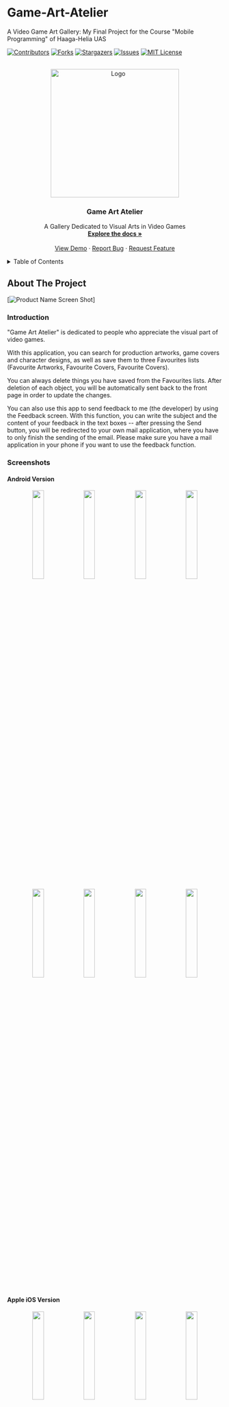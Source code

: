 # Game-Art-Atelier
A Video Game Art Gallery: My Final Project for the Course "Mobile Programming" of Haaga-Helia UAS

<div id="top"></div>
<!--
*** Thanks for checking out the Best-README-Template. If you have a suggestion
*** that would make this better, please fork the repo and create a pull request
*** or simply open an issue with the tag "enhancement".
*** Don't forget to give the project a star!
*** Thanks again! Now go create something AMAZING! :D
-->

<!-- PROJECT SHIELDS -->
<!--
*** I'm using markdown "reference style" links for readability.
*** Reference links are enclosed in brackets [ ] instead of parentheses ( ).
*** See the bottom of this document for the declaration of the reference variables
*** for contributors-url, forks-url, etc. This is an optional, concise syntax you may use.
*** https://www.markdownguide.org/basic-syntax/#reference-style-links
-->
[![Contributors][contributors-shield]][contributors-url]
[![Forks][forks-shield]][forks-url]
[![Stargazers][stars-shield]][stars-url]
[![Issues][issues-shield]][issues-url]
[![MIT License][license-shield]][license-url]



<!-- PROJECT LOGO -->
<br />
<div align="center">
  <a href="https://img.shields.io/github/stars/hffriman/Game-Art-Atelier">
    <img src="images/GameArtAtelier.png" alt="Logo" width="300" height="300">
  </a>
 </div>

<h3 align="center">Game Art Atelier</h3>

  <p align="center">
    A Gallery Dedicated to Visual Arts in Video Games
    <br />
    <a href="https://github.com/hffriman/Game-Art-Atelier"><strong>Explore the docs »</strong></a>
    <br />
    <br />
    <a href="https://expo.dev/@hffriman/Game-Art-Atelier">View Demo</a>
    ·
    <a href="https://github.com/hffriman/Game-Art-Atelier/issues">Report Bug</a>
    ·
    <a href="https://github.com/hffriman/Game-Art-Atelier/issues">Request Feature</a>
  </p>
</div>



<!-- TABLE OF CONTENTS -->
<details>
  <summary>Table of Contents</summary>
  <ol>
    <li>
      <a href="#about-the-project">About The Project</a>
      <ul>
        <li><a href="#introduction">Introduction</a></li>
        <li><a href="#screenshots">Screenshots</a></li>
        <ul>
          <li><a href="#android-version">Android Version</a></li>
          <li><a href="#apple-ios-version">Apple iOS Version</a></li>
        </ul>
        <li><a href="#built-with">Built With</a></li>
      </ul>
    </li>
    <li>
      <a href="#getting-started">Getting Started</a>
      <ul>
        <li><a href="#prerequisites">Prerequisites</a></li>
        <li><a href="#installation">Installation</a></li>
      </ul>
    </li>
    <li><a href="#usage">Usage</a></li>
    <li><a href="#roadmap">Roadmap</a></li>
    <li><a href="#contributing">Contributing</a></li>
    <li><a href="#license">License</a></li>
    <li><a href="#contact">Contact</a></li>
  </ol>
</details>


<!-- ABOUT THE PROJECT -->
## About The Project

[![Product Name Screen Shot][product-screenshot]]

### Introduction

"Game Art Atelier" is dedicated to people who appreciate the visual part of video games.

With this application, you can search for production artworks, game covers and character designs, as well as save them to three Favourites lists (Favourite Artworks, Favourite Covers, Favourite Covers). 

You can always delete things you have saved from the Favourites lists. After deletion of each object, you will be automatically sent back to the front page in order to update the changes.

You can also use this app to send feedback to me (the developer) by using the Feedback screen. With this function, you can write the subject and the content of your feedback in the text boxes -- after pressing the Send button, you will be redirected to your own mail application, where you have to only finish the sending of the email. Please make sure you have a mail application in your phone if you want to use the feedback function.


### Screenshots

#### Android Version
<div align="center">
   <img src="images/android-screenshot-1.jpg" width="23%" height="23%">
   <img src="images/android-screenshot-2.jpg" width="23%" height="23%">
   <img src="images/android-screenshot-3.jpg" width="23%" height="23%">   
   <img src="images/android-screenshot-4.jpg" width="23%" height="23%">
 </div>
 <br>
 <br>
 <div align="center">
   <img src="images/android-screenshot-5.jpg" width="23%" height="23%">
   <img src="images/android-screenshot-6.jpg" width="23%" height="23%">
   <img src="images/android-screenshot-7.jpg" width="23%" height="23%">
   <img src="images/android-screenshot-8.jpg" width="23%" height="23%">
</div>
<br>
<br>

#### Apple iOS Version
<div align="center">
   <img src="images/ios-screenshot-1.jpg" width="23%" height="23%">
   <img src="images/ios-screenshot-2.jpg" width="23%" height="23%">
   <img src="images/ios-screenshot-3.jpg" width="23%" height="23%">   
   <img src="images/ios-screenshot-4.jpg" width="23%" height="23%">
 </div>
 <br>
 <br>
 <div align="center">
   <img src="images/ios-screenshot-5.jpg" width="23%" height="23%">
   <img src="images/ios-screenshot-6.jpg" width="23%" height="23%">
   <img src="images/ios-screenshot-7.jpg" width="23%" height="23%">
    <img src="images/ios-screenshot-8.jpg" width="23%" height="23%">
 </div>
<br>
<br>
<br>

   
### Built With

* [React.js](https://reactjs.org/)
* [React Native](https://reactnative.dev/)
* [Expo](https://expo.dev/)
* [IGDB](https://api-docs.igdb.com/#about)

<p align="right">(<a href="#top">back to top</a>)</p>



<!-- GETTING STARTED -->
## Getting Started

### Prerequisites

If you want to run this project in your app, there are things you have to do first:

**1. IGDB API (for API fetching):**
  - You must create a Twitch account and register your own app in order to get your own **Client ID** and **Client Secret**
  - With Cliend ID and Client Secret, you will get your own **Access Token** and **Token Type**
  - All the necessary instructions are here: https://api-docs.igdb.com/#account-creation

**2. Expo app (for using the app in your phone)**
  - Install the Expo app to your phone
  - Google Play (Android) and App Store (iOS)   

**3. Expo Cli (for making the app usable from your phone)**
  - Install the Expo Cli in your computer from the command line <br> <br>
     ```sh
     npm install –g expo-cli
     ```
### Installation

1. Clone the repository
   ```sh
   git clone https://github.com/hffriman/Game-Art-Atelier.git
   ```
2. Install NPM packages
   ```sh
   npm install
   ```
3. Create a file .env in the root of your project and add these inside of it:
    ```
    TWITCH_CLIENT_ID = YOUR CLIENT ID
    TWITCH_AUTHORIZATION = YOUR TOKEN TYPE YOUR CLIENT SECRET
    ```
4. Replace YOUR CLIENT ID, YOUR TOKEN TYPE and YOUR CLIENT SECRET with the values you are granted: <br>
    **- Tip 1: The Token Type's First Letter Must Be In Capital (example: bearer -> Bearer)** <br>
    **- Tip 2: There Must Be Space Between Token Type and the Client Secret (only one space)** <br>

5. Launch the app when you are ready:
    ```sh
    npm start
    ```

<p align="right">(<a href="#top">back to top</a>)</p>



<!-- ROADMAP -->
## Roadmap

See the [open issues](https://github.com/github_username/repo_name/issues) for a full list of proposed features (and known issues).

<p align="right">(<a href="#top">back to top</a>)</p>



<!-- CONTRIBUTING -->
## Contributing

Contributions are what make the open source community such an amazing place to learn, inspire, and create. Any contributions you make are **greatly appreciated**.

If you have a suggestion that would make this better, please fork the repo and create a pull request. You can also simply open an issue with the tag "enhancement".
Don't forget to give the project a star! Thanks again!

1. Fork the Project
2. Create your Feature Branch (`git checkout -b feature/AmazingFeature`)
3. Commit your Changes (`git commit -m 'Add some AmazingFeature'`)
4. Push to the Branch (`git push origin feature/AmazingFeature`)
5. Open a Pull Request

<p align="right">(<a href="#top">back to top</a>)</p>



<!-- LICENSE -->
## License

Distributed under the MIT License. See `LICENSE.txt` for more information.

<p align="right">(<a href="#top">back to top</a>)</p>



<!-- CONTACT -->
## Contact

Your Name - [@twitter_handle](https://twitter.com/twitter_handle) - email@email_client.com

Project Link: [https://github.com/github_username/repo_name](https://github.com/github_username/repo_name)

<p align="right">(<a href="#top">back to top</a>)</p>



<!-- MARKDOWN LINKS & IMAGES -->
<!-- https://www.markdownguide.org/basic-syntax/#reference-style-links -->
[contributors-shield]: https://img.shields.io/github/contributors/hffriman/Game-Art-Atelier.svg?style=for-the-badge
[contributors-url]: https://github.com/hffriman/Game-Art-Atelier/graphs/contributors
[forks-shield]: https://img.shields.io/github/forks/hffriman/Game-Art-Atelier.svg?style=for-the-badge
[forks-url]: https://github.com/hffriman/Game-Art-Atelier/network/members
[stars-shield]: https://img.shields.io/github/stars/hffriman/Game-Art-Atelier.svg?style=for-the-badge
[stars-url]: https://github.com/hffriman/Game-Art-Atelier/stargazers
[issues-shield]: https://img.shields.io/github/issues/hffriman/Game-Art-Atelier.svg?style=for-the-badge
[issues-url]: https://github.com/hffriman/Game-Art-Atelier/issues
[license-shield]: https://img.shields.io/github/license/hffriman/Game-Art-Atelier.svg?style=for-the-badge
[license-url]: https://github.com/hffriman/Game-Art-Atelier/blob/master/LICENSE.txt
[product-screenshot]: images/screenshot.png
